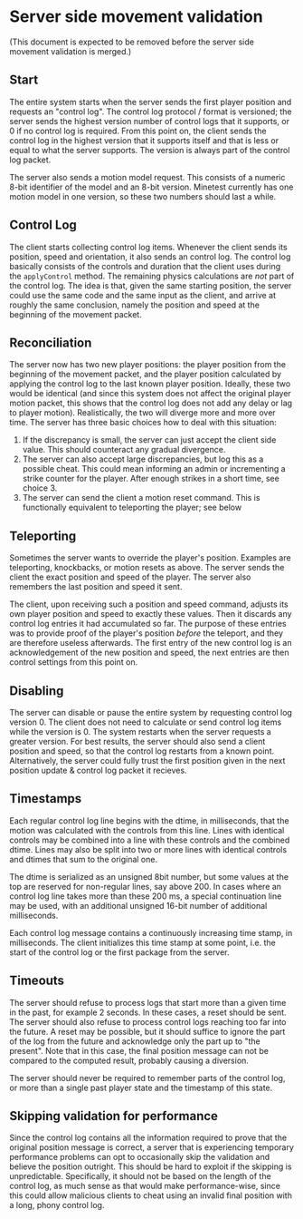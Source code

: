 # Server side movement validation

(This document is expected to be removed before the server side movement
validation is merged.)

## Start

The entire system starts when the server sends the first player position and
requests an "control log". The control log protocol / format is versioned; the
server sends the highest version number of control logs that it supports, or 0
if no control log is required. From this point on, the client sends the control
log in the highest version that it supports itself and that is less or
equal to what the server supports. The version is always part of the control
log packet.

The server also sends a motion model request. This consists of a numeric 8-bit
identifier of the model and an 8-bit version. Minetest currently has one motion
model in one version, so these two numbers should last a while.

## Control Log

The client starts collecting control log items. Whenever the client sends its
position, speed and orientation, it also sends an control log. The control log
basically consists of the controls and duration that the client uses during the
`applyControl` method. The remaining physics calculations are *not* part of the
control log. The idea is that, given the same starting position, the server
could use the same code and the same input as the client, and arrive at roughly
the same conclusion, namely the position and speed at the beginning of the
movement packet.

## Reconciliation

The server now has two new player positions: the player position from the
beginning of the movement packet, and the player position calculated by
applying the control log to the last known player position. Ideally, these two
would be identical (and since this system does not affect the original player
motion packet, this shows that the control log does not add any delay or lag to
player motion). Realistically, the two will diverge more and more over time. The
server has three basic choices how to deal with this situation:

1. If the discrepancy is small, the server can just accept the client side
value. This should counteract any gradual divergence.
2. The server can also accept large discrepancies, but log this as a possible
cheat. This could mean informing an admin or incrementing a strike counter for
the player. After enough strikes in a short time, see choice 3.
3. The server can send the client a motion reset command. This is functionally
equivalent to teleporting the player; see below

## Teleporting

Sometimes the server wants to override the player's position. Examples are
teleporting, knockbacks, or motion resets as above. The server sends the client
the exact position and speed of the player. The server also remembers the last
position and speed it sent.

The client, upon receiving such a position and speed command, adjusts its own
player position and speed to exactly these values. Then it discards any control
log entries it had accumulated so far. The purpose of these entries was to
provide proof of the player's position *before* the teleport, and they are
therefore useless afterwards. The first entry of the new control log is an
acknowledgement of the new position and speed, the next entries are then
control settings from this point on.

## Disabling

The server can disable or pause the entire system by requesting control log
version 0. The client does not need to calculate or send control log items while
the version is 0. The system restarts when the server requests a greater
version. For best results, the server should also send a client position and
speed, so that the control log restarts from a known point. Alternatively, the
server could fully trust the first position given in the next position update &
control log packet it recieves.

## Timestamps

Each regular control log line begins with the dtime, in milliseconds, that the
motion was calculated with the controls from this line. Lines with identical
controls may be combined into a line with these controls and the combined
dtime. Lines may also be split into two or more lines with identical controls
and dtimes that sum to the original one.

The dtime is serialized as an unsigned 8bit number, but some values at the top
are reserved for non-regular lines, say above 200. In cases where an control
log line takes more than these 200 ms, a special continuation line may be
used, with an additional unsigned 16-bit number of additional milliseconds.

Each control log message contains a continuously increasing time stamp, in
milliseconds. The client initializes this time stamp at some point, i.e. the
start of the control log or the first package from the server.

## Timeouts

The server should refuse to process logs that start more than a given time in
the past, for example 2 seconds. In these cases, a reset should be sent.
The server should also refuse to process control logs reaching too far into the
future. A reset may be possible, but it should suffice to ignore the part of
the log from the future and acknowledge only the part up to "the present". Note
that in this case, the final position message can not be compared to the
computed result, probably causing a diversion.

The server should never be required to remember parts of the control log, or
more than a single past player state and the timestamp of this state.

## Skipping validation for performance

Since the control log contains all the information required to prove that the
original position message is correct, a server that is experiencing temporary
performance problems can opt to occasionally skip the validation and believe
the position outright. This should be hard to exploit if the skipping is
unpredictable. Specifically, it should not be based on the length of the
control log, as much sense as that would make performance-wise, since this
could allow malicious clients to cheat using an invalid final position with
a long, phony control log.
